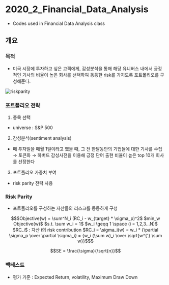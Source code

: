 # 2020_2_Financial_Data_Analysis

+ Codes used in Financial Data Analysis class

## 개요

### 목적

+ 미국 시장에 투자하고 싶은 고객에게, 감성분석을 통해 해당 유니버스 내에서 긍정적인 기사의 비율이 높은 회사를 선택하여 동등한 risk를 가지도록 포트폴리오를 구성해준다.

![riskparity](https://user-images.githubusercontent.com/48755376/156698197-2363924f-acac-49e9-9fad-2ef6a59c1b84.png)


### 포트폴리오 전략

1. 종목 선택

+ universe : S&P 500

2. 감성분석(sentiment analysis)

+ 매 투자일을 매월 1일이라고 했을 때, 그 전 한달동안의 기업들에 대한 기사를 수집 → 토큰화 → 하버드 감성사전을 이용해 긍정 단어 출현 비율이 높은 top 10개 회사를 선정한다

3. 포트폴리오 가중치 부여

+ risk parity 전략 사용

### Risk Parity

+ 포트폴리오를 구성하는 자산들의 리스크를 동등하게 구성

```math
$Objective(w) = \sum^N_i (RC_i - w_{target} * \sigma_p)^2$

$min_w  Objective(w)$
$s.t. \sum w_i = 1$

$w_i \geqq 1 \space (i = 1,2,3...N)$

$RC_i$ : 자산 i의 risk contribution

$RC_i = \sigma_i(w) = w_i * {\partial \sigma_p \over \partial \sigma_i} = {w_i (\sum w)_i \over \sqrt{w^{'} \sum w}}$
```

```math
SE = \frac{\sigma}{\sqrt{n}}
```

### 백테스트

+ 평가 기준 : Expected Return, volatility, Maximum Draw Down

